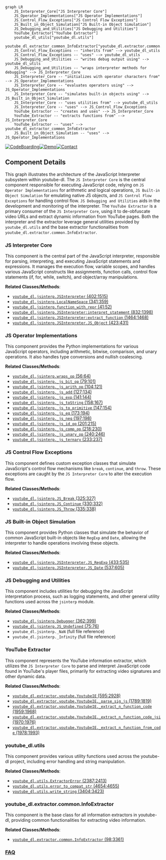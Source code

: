 ```mermaid
graph LR
    JS_Interpreter_Core["JS Interpreter Core"]
    JS_Operator_Implementations["JS Operator Implementations"]
    JS_Control_Flow_Exceptions["JS Control Flow Exceptions"]
    JS_Built_in_Object_Simulation["JS Built-in Object Simulation"]
    JS_Debugging_and_Utilities["JS Debugging and Utilities"]
    YouTube_Extractor["YouTube Extractor"]
    youtube_dl_utils["youtube_dl.utils"]
    youtube_dl_extractor_common_InfoExtractor["youtube_dl.extractor.common.InfoExtractor"]
    JS_Control_Flow_Exceptions -- "inherits from" --> youtube_dl_utils
    JS_Control_Flow_Exceptions -- "uses" --> youtube_dl_utils
    JS_Debugging_and_Utilities -- "writes debug output using" --> youtube_dl_utils
    JS_Debugging_and_Utilities -- "wraps interpreter methods for debugging" --> JS_Interpreter_Core
    JS_Interpreter_Core -- "initializes with operator characters from" --> JS_Operator_Implementations
    JS_Interpreter_Core -- "evaluates operators using" --> JS_Operator_Implementations
    JS_Interpreter_Core -- "simulates built-in objects using" --> JS_Built_in_Object_Simulation
    JS_Interpreter_Core -- "uses utilities from" --> youtube_dl_utils
    JS_Interpreter_Core -- "uses" --> JS_Control_Flow_Exceptions
    YouTube_Extractor -- "creates and uses" --> JS_Interpreter_Core
    YouTube_Extractor -- "extracts functions from" --> JS_Interpreter_Core
    YouTube_Extractor -- "uses" --> youtube_dl_extractor_common_InfoExtractor
    JS_Built_in_Object_Simulation -- "uses" --> JS_Operator_Implementations
```
[![CodeBoarding](https://img.shields.io/badge/Generated%20by-CodeBoarding-9cf?style=flat-square)](https://github.com/CodeBoarding/CodeBoarding)[![Demo](https://img.shields.io/badge/Try%20our-Demo-blue?style=flat-square)](https://www.codeboarding.org/demo)[![Contact](https://img.shields.io/badge/Contact%20us%20-%20contact@codeboarding.org-lightgrey?style=flat-square)](mailto:contact@codeboarding.org)

## Component Details

This graph illustrates the architecture of the JavaScript Interpreter subsystem within youtube-dl. The `JS Interpreter Core` is the central component responsible for executing JavaScript code, relying on `JS Operator Implementations` for arithmetic and logical operations, `JS Built-in Object Simulation` for emulating native JS objects, and `JS Control Flow Exceptions` for handling control flow. `JS Debugging and Utilities` aids in the development and monitoring of the interpreter. The `YouTube Extractor` is a primary consumer of the `JS Interpreter Core`, using it to de-obfuscate video URLs and extract dynamic information from YouTube pages. Both the interpreter and the extractor leverage general utilities provided by `youtube_dl.utils` and the base extractor functionalities from `youtube_dl.extractor.common.InfoExtractor`.

### JS Interpreter Core
This component is the central part of the JavaScript interpreter, responsible for parsing, interpreting, and executing JavaScript statements and expressions. It manages the execution flow, variable scopes, and handles various JavaScript constructs like assignments, function calls, control flow statements (if, for, while, switch), and object/array manipulations.


**Related Classes/Methods**:

- <a href="https://github.com/ytdl-org/youtube-dl/blob/master/youtube_dl/jsinterp.py#L402-L1515" target="_blank" rel="noopener noreferrer">`youtube_dl.jsinterp.JSInterpreter` (402:1515)</a>
- <a href="https://github.com/ytdl-org/youtube-dl/blob/master/youtube_dl/jsinterp.py#L341-L359" target="_blank" rel="noopener noreferrer">`youtube_dl.jsinterp.LocalNameSpace` (341:359)</a>
- <a href="https://github.com/ytdl-org/youtube-dl/blob/master/youtube_dl/jsinterp.py#L41-L52" target="_blank" rel="noopener noreferrer">`youtube_dl.jsinterp.function_with_repr` (41:52)</a>
- <a href="https://github.com/ytdl-org/youtube-dl/blob/master/youtube_dl/jsinterp.py#L832-L1398" target="_blank" rel="noopener noreferrer">`youtube_dl.jsinterp.JSInterpreter:interpret_statement` (832:1398)</a>
- <a href="https://github.com/ytdl-org/youtube-dl/blob/master/youtube_dl/jsinterp.py#L1464-L1468" target="_blank" rel="noopener noreferrer">`youtube_dl.jsinterp.JSInterpreter:extract_function` (1464:1468)</a>
- <a href="https://github.com/ytdl-org/youtube-dl/blob/master/youtube_dl/jsinterp.py#L423-L431" target="_blank" rel="noopener noreferrer">`youtube_dl.jsinterp.JSInterpreter.JS_Object` (423:431)</a>


### JS Operator Implementations
This component provides the Python implementations for various JavaScript operators, including arithmetic, bitwise, comparison, and unary operations. It also handles type conversions and nullish coalescing.


**Related Classes/Methods**:

- <a href="https://github.com/ytdl-org/youtube-dl/blob/master/youtube_dl/jsinterp.py#L56-L64" target="_blank" rel="noopener noreferrer">`youtube_dl.jsinterp.wraps_op` (56:64)</a>
- <a href="https://github.com/ytdl-org/youtube-dl/blob/master/youtube_dl/jsinterp.py#L79-L101" target="_blank" rel="noopener noreferrer">`youtube_dl.jsinterp._js_bit_op` (79:101)</a>
- <a href="https://github.com/ytdl-org/youtube-dl/blob/master/youtube_dl/jsinterp.py#L104-L121" target="_blank" rel="noopener noreferrer">`youtube_dl.jsinterp._js_arith_op` (104:121)</a>
- <a href="https://github.com/ytdl-org/youtube-dl/blob/master/youtube_dl/jsinterp.py#L127-L134" target="_blank" rel="noopener noreferrer">`youtube_dl.jsinterp._js_add` (127:134)</a>
- <a href="https://github.com/ytdl-org/youtube-dl/blob/master/youtube_dl/jsinterp.py#L141-L144" target="_blank" rel="noopener noreferrer">`youtube_dl.jsinterp._js_exp` (141:144)</a>
- <a href="https://github.com/ytdl-org/youtube-dl/blob/master/youtube_dl/jsinterp.py#L158-L167" target="_blank" rel="noopener noreferrer">`youtube_dl.jsinterp._js_toString` (158:167)</a>
- <a href="https://github.com/ytdl-org/youtube-dl/blob/master/youtube_dl/jsinterp.py#L147-L154" target="_blank" rel="noopener noreferrer">`youtube_dl.jsinterp._js_to_primitive` (147:154)</a>
- <a href="https://github.com/ytdl-org/youtube-dl/blob/master/youtube_dl/jsinterp.py#L173-L194" target="_blank" rel="noopener noreferrer">`youtube_dl.jsinterp._js_eq` (173:194)</a>
- <a href="https://github.com/ytdl-org/youtube-dl/blob/master/youtube_dl/jsinterp.py#L197-L198" target="_blank" rel="noopener noreferrer">`youtube_dl.jsinterp._js_neq` (197:198)</a>
- <a href="https://github.com/ytdl-org/youtube-dl/blob/master/youtube_dl/jsinterp.py#L201-L215" target="_blank" rel="noopener noreferrer">`youtube_dl.jsinterp._js_id_op` (201:215)</a>
- <a href="https://github.com/ytdl-org/youtube-dl/blob/master/youtube_dl/jsinterp.py#L218-L230" target="_blank" rel="noopener noreferrer">`youtube_dl.jsinterp._js_comp_op` (218:230)</a>
- <a href="https://github.com/ytdl-org/youtube-dl/blob/master/youtube_dl/jsinterp.py#L240-L246" target="_blank" rel="noopener noreferrer">`youtube_dl.jsinterp._js_unary_op` (240:246)</a>
- <a href="https://github.com/ytdl-org/youtube-dl/blob/master/youtube_dl/jsinterp.py#L233-L237" target="_blank" rel="noopener noreferrer">`youtube_dl.jsinterp._js_ternary` (233:237)</a>


### JS Control Flow Exceptions
This component defines custom exception classes that simulate JavaScript's control flow mechanisms like `break`, `continue`, and `throw`. These exceptions are caught by the `JS Interpreter Core` to alter the execution flow.


**Related Classes/Methods**:

- <a href="https://github.com/ytdl-org/youtube-dl/blob/master/youtube_dl/jsinterp.py#L325-L327" target="_blank" rel="noopener noreferrer">`youtube_dl.jsinterp.JS_Break` (325:327)</a>
- <a href="https://github.com/ytdl-org/youtube-dl/blob/master/youtube_dl/jsinterp.py#L330-L332" target="_blank" rel="noopener noreferrer">`youtube_dl.jsinterp.JS_Continue` (330:332)</a>
- <a href="https://github.com/ytdl-org/youtube-dl/blob/master/youtube_dl/jsinterp.py#L335-L338" target="_blank" rel="noopener noreferrer">`youtube_dl.jsinterp.JS_Throw` (335:338)</a>


### JS Built-in Object Simulation
This component provides Python classes that simulate the behavior of common JavaScript built-in objects like `RegExp` and `Date`, allowing the interpreter to handle operations involving these objects.


**Related Classes/Methods**:

- <a href="https://github.com/ytdl-org/youtube-dl/blob/master/youtube_dl/jsinterp.py#L433-L535" target="_blank" rel="noopener noreferrer">`youtube_dl.jsinterp.JSInterpreter.JS_RegExp` (433:535)</a>
- <a href="https://github.com/ytdl-org/youtube-dl/blob/master/youtube_dl/jsinterp.py#L537-L605" target="_blank" rel="noopener noreferrer">`youtube_dl.jsinterp.JSInterpreter.JS_Date` (537:605)</a>


### JS Debugging and Utilities
This component includes utilities for debugging the JavaScript interpretation process, such as logging statements, and other general utility functions used across the `jsinterp` module.


**Related Classes/Methods**:

- <a href="https://github.com/ytdl-org/youtube-dl/blob/master/youtube_dl/jsinterp.py#L362-L399" target="_blank" rel="noopener noreferrer">`youtube_dl.jsinterp.Debugger` (362:399)</a>
- <a href="https://github.com/ytdl-org/youtube-dl/blob/master/youtube_dl/jsinterp.py#L75-L76" target="_blank" rel="noopener noreferrer">`youtube_dl.jsinterp.JS_Undefined` (75:76)</a>
- `youtube_dl.jsinterp._NaN` (full file reference)
- `youtube_dl.jsinterp._Infinity` (full file reference)


### YouTube Extractor
This component represents the YouTube information extractor, which utilizes the `JS Interpreter Core` to parse and interpret JavaScript code found in YouTube's player files, primarily for extracting video signatures and other dynamic data.


**Related Classes/Methods**:

- <a href="https://github.com/ytdl-org/youtube-dl/blob/master/youtube_dl/extractor/youtube.py#L595-L2928" target="_blank" rel="noopener noreferrer">`youtube_dl.extractor.youtube.YoutubeIE` (595:2928)</a>
- <a href="https://github.com/ytdl-org/youtube-dl/blob/master/youtube_dl/extractor/youtube.py#L1789-L1819" target="_blank" rel="noopener noreferrer">`youtube_dl.extractor.youtube.YoutubeIE._parse_sig_js` (1789:1819)</a>
- <a href="https://github.com/ytdl-org/youtube-dl/blob/master/youtube_dl/extractor/youtube.py#L1959-L1968" target="_blank" rel="noopener noreferrer">`youtube_dl.extractor.youtube.YoutubeIE._extract_n_function_code` (1959:1968)</a>
- <a href="https://github.com/ytdl-org/youtube-dl/blob/master/youtube_dl/extractor/youtube.py#L1970-L1976" target="_blank" rel="noopener noreferrer">`youtube_dl.extractor.youtube.YoutubeIE._extract_n_function_code_jsi` (1970:1976)</a>
- <a href="https://github.com/ytdl-org/youtube-dl/blob/master/youtube_dl/extractor/youtube.py#L1978-L1993" target="_blank" rel="noopener noreferrer">`youtube_dl.extractor.youtube.YoutubeIE._extract_n_function_from_code` (1978:1993)</a>


### youtube_dl.utils
This component provides various utility functions used across the youtube-dl project, including error handling and string manipulation.


**Related Classes/Methods**:

- <a href="https://github.com/ytdl-org/youtube-dl/blob/master/youtube_dl/utils.py#L2387-L2413" target="_blank" rel="noopener noreferrer">`youtube_dl.utils.ExtractorError` (2387:2413)</a>
- <a href="https://github.com/ytdl-org/youtube-dl/blob/master/youtube_dl/utils.py#L4654-L4655" target="_blank" rel="noopener noreferrer">`youtube_dl.utils.error_to_compat_str` (4654:4655)</a>
- <a href="https://github.com/ytdl-org/youtube-dl/blob/master/youtube_dl/utils.py#L3404-L3423" target="_blank" rel="noopener noreferrer">`youtube_dl.utils.write_string` (3404:3423)</a>


### youtube_dl.extractor.common.InfoExtractor
This component is the base class for all information extractors in youtube-dl, providing common functionalities for extracting video information.


**Related Classes/Methods**:

- <a href="https://github.com/ytdl-org/youtube-dl/blob/master/youtube_dl/extractor/common.py#L98-L3361" target="_blank" rel="noopener noreferrer">`youtube_dl.extractor.common.InfoExtractor` (98:3361)</a>




### [FAQ](https://github.com/CodeBoarding/GeneratedOnBoardings/tree/main?tab=readme-ov-file#faq)